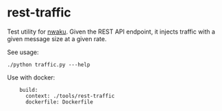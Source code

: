 # rest-traffic

Test utility for [nwaku](https://github.com/waku-org/nwaku).
Given the REST API endpoint, it injects traffic with a given message size at a given rate.

See usage:
```
./python traffic.py ---help
```

Use with docker:
```
    build:
      context: ./tools/rest-traffic
      dockerfile: Dockerfile
```
